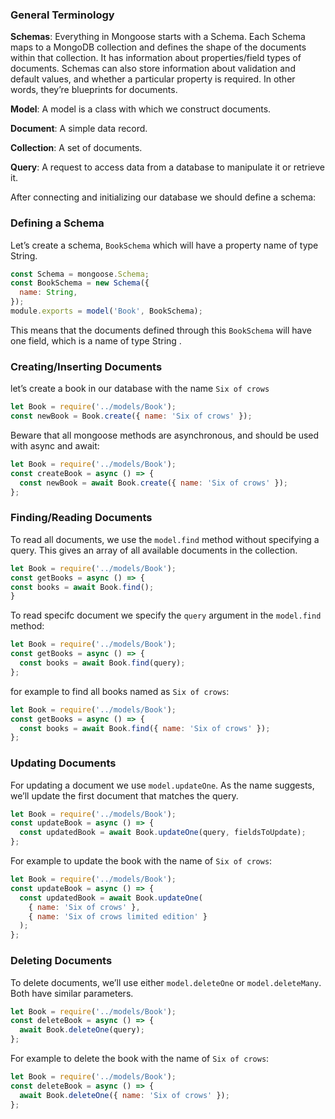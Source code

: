 ### General Terminology

**Schemas**: Everything in Mongoose starts with a Schema. Each Schema maps to a MongoDB collection and defines the shape of the documents within that collection. It has information about properties/field types of documents. Schemas can also store information about validation and default values, and whether a particular property is required. In other words, they’re blueprints for documents.

**Model**: A model is a class with which we construct documents.

**Document**: A simple data record.

**Collection**: A set of documents.

**Query**: A request to access data from a database to manipulate it or retrieve it.

After connecting and initializing our database we should define a schema:

### Defining a Schema

Let’s create a schema, `BookSchema` which will have a property name of type String.

```javascript
const Schema = mongoose.Schema;
const BookSchema = new Schema({
  name: String,
});
module.exports = model('Book', BookSchema);
```

This means that the documents defined through this `BookSchema` will have one field, which is a name of type String .

### Creating/Inserting Documents

let’s create a book in our database with the name `Six of crows`

```javascript
let Book = require('../models/Book');
const newBook = Book.create({ name: 'Six of crows' });
```

Beware that all mongoose methods are asynchronous, and should be used with async and await:

```javascript
let Book = require('../models/Book');
const createBook = async () => {
  const newBook = await Book.create({ name: 'Six of crows' });
};
```

### Finding/Reading Documents

To read all documents, we use the `model.find` method without specifying a query. This gives an array of all available documents in the collection.

```javascript
let Book = require('../models/Book');
const getBooks = async () => {
const books = await Book.find();
}
```

To read specifc document we specify the `query` argument in the `model.find` method:

```javascript
let Book = require('../models/Book');
const getBooks = async () => {
  const books = await Book.find(query);
};
```

for example to find all books named as `Six of crows`:

```javascript
let Book = require('../models/Book');
const getBooks = async () => {
  const books = await Book.find({ name: 'Six of crows' });
};
```

### Updating Documents

For updating a document we use `model.updateOne`. As the name suggests, we’ll update the first document that matches the query.

```javascript
let Book = require('../models/Book');
const updateBook = async () => {
  const updatedBook = await Book.updateOne(query, fieldsToUpdate);
};
```

For example to update the book with the name of `Six of crows`:

```javascript
let Book = require('../models/Book');
const updateBook = async () => {
  const updatedBook = await Book.updateOne(
    { name: 'Six of crows' },
    { name: 'Six of crows limited edition' }
  );
};
```

### Deleting Documents

To delete documents, we’ll use either `model.deleteOne` or `model.deleteMany`. Both have similar parameters.

```javascript
let Book = require('../models/Book');
const deleteBook = async () => {
  await Book.deleteOne(query);
};
```

For example to delete the book with the name of `Six of crows`:

```javascript
let Book = require('../models/Book');
const deleteBook = async () => {
  await Book.deleteOne({ name: 'Six of crows' });
};
```
